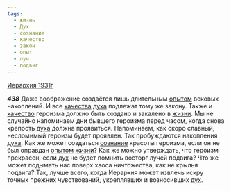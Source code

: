 ```yaml
---
tags:
  - жизнь
  - Дух
  - сознание
  - качество
  - закон
  - опыт
  - луч
  - подвиг
---
```


[Иерархия 1931г](/agni/1931)

___438___
Даже воображение создаётся лишь длительным [опытом](/tag/#опыт) вековых накоплений. И все [качества](/tag/#[качество](/tag/#качество)) [духа](/tag/#Дух) подлежат тому же закону. Также и [качество](/tag/#качество) героизма должно быть создано и закалено в [жизни](/tag/#жизнь). Мы не случайно напоминаем дни бывшего героизма перед часом, когда снова крепость [духа](/tag/#Дух) должна проявиться. Напоминаем, как скоро славный, несломимый героизм будет проявлен. Так пробуждаются накопления [духа](/tag/#Дух). Как же может создаться [сознание](/tag/#сознание) красоты героизма, если он не был оправдан [опытом](/tag/#опыт) [жизни](/tag/#жизнь)? Как же можно утверждать, что героизм прекрасен, если [дух](/tag/#Дух) не будет помнить восторг лучей подвига? Что же может подымать нас поверх хаоса ничтожества, как не крылья подвига? Так, лучше всего, когда Иерархия может извлечь искру точных прежних чувствований, укреплявших и возносивших [дух](/tag/#Дух).   

